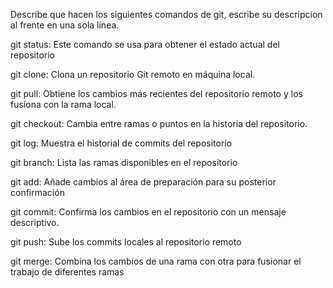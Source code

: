 Describe que hacen los siguientes comandos de git, escribe su descripcion al frente en una sola linea.

git status: Este comando se usa para obtener el estado actual del repositorio

git clone: Clona un repositorio Git remoto en máquina local.

git pull: Obtiene los cambios más recientes del repositorio remoto y los fusiona con la rama local.

git checkout:  Cambia entre ramas o puntos en la historia del repositorio.

git log: Muestra el historial de commits del repositorio

git branch:  Lista las ramas disponibles en el repositorio

git add: Añade cambios al área de preparación para su posterior confirmación

git commit:  Confirma los cambios en el repositorio con un mensaje descriptivo.

git push:  Sube los commits locales al repositorio remoto

git merge: Combina los cambios de una rama con otra para fusionar el trabajo de diferentes ramas
